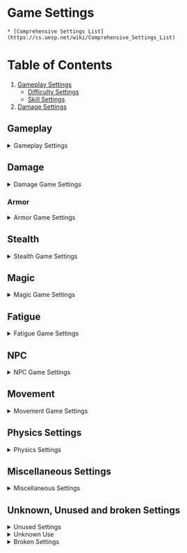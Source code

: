 # Game Settings

	* [Comprehensive Settings List](https://cs.uesp.net/wiki/Comprehensive_Settings_List)

# Table of Contents

1. [Gameplay Settings](#Gameplay)
	* [Difficulty Settings](#Difficulty)
	* [Skill Settings](#Skills)
2. [Damage Settings](#Damage)

## Gameplay

<details>
<Summary>Gameplay Settings</Summary>

### Difficulty
	
1. fDifficultyDamageMultiplier
	* Default: 5.00
	* Description: Difficulty affects how much damage the player does in combat, and how much damage they receive. Damage of all types is affected by Difficulty. 
	* This multiplier is the maximum amount the damage the player can do when difficulty is set to Novice. It divides the amount of damage done to the player by the same value. 
	* Difficulty Settings can be made more subtle by lowering this value, and more extreme by raising it.
	* (Player will receive 1/5th normal damage and deal 5x normal damage on Novice) 
	* (Player will receive 1/3.5th normal damage and deal 3.5x normal damage on Apprentice)
	* (Player will receive 1x normal damage and deal 1x normal damage on Adept)
	* (Player will receive 3.5x normal damage and deal 1/3.5th normal damage on Apprentice)
	* (Player will receive 5x normal damage and deal 1/5th normal damage on Master.) 

2. fDifficultyDefaultValue
	* Default: 0.0
	* Description: The default difficulty value.

3. fDifficultyMaxValue
	* Default: 1.0
	* Description: The maximum difficulty value.

4. fDifficultyMinValue
	* Default: -1.0
	* Description: The minimum difficulty value.


### Skills

fSkillUseMinorMult
	* Default (RE): 0.875

</details>

## Damage

<details>
<Summary>Damage Game Settings</summary>

### Damage Formula

[Complete Damage Formula](https://en.uesp.net/wiki/Oblivion:The_Complete_Damage_Formula#Modifiable_Settings)

1. fDamageSkillBase
	* Default: 0.20
	* Description: This value is used in the formula that determines the actual damage done by a weapon. This multiplier is used to determine the damage a weapon will do if the actor has a skill of zero. There are other factors that determine the actual damage done, such as strength, fatigue and fDamageSkillMult.

2. fDamageSkillMult
	* Default: 1.50
	* Description: This value is multiplied times the actor's skill as part of the calculation used to determine how much damage a weapon does in combat. Actors with a skill of 100 would get the full multiplier and actually do more damage than the weapon is rated for by default. Other factors in determining damage done by weapons are strength, fatigue and fDamageSkillBase.

3. fDamageStrengthBase
	* Default: 0.75
	* Description: Used to calculate the damage-multiplier received from attributes. 
	* For BLUNT and BLADE weapons the actor's current Strength is used
	* For MARKSMAN the actor's current agility is used. 
	* Both are capped at 100, meaning that fortifying your strength over 100 won't result in more damage.
	* Formula: fDamageStrengthBase + Attribute/100 x fDamageStrengthMult

4. fDamageStrengthMult
	* Default: 0.50
	* Description: Used to calculate the damage-multiplier received from attributes.
	* For BLUNT and BLADE weapons the actor's current Strength is used
	* For MARKSMAN the actor's current agility is used. 
	* Both are capped at 100, meaning that fortifying your strength over 100 won't result in more damage.
	* Formula: fDamageStrengthBase + Attribute/100 x fDamageStrengthMult

5. fDamageToArmorPercentage
	* Default: 9.0
	* Description: Determines how much damage armor receives when used in combat. Might also affect how much damage it receives from the damage armor spell, needs to be tested.

6. fDamageToWeaponPercentage
	* Default: 0.06
	* Description: Determines how much damage a weapon receives when used in combat.

7. fDamageWeaponConditionBase
	* Default: 0.50
	* Description: 
	* Description: Together with fDamageWeaponConditionMult this determines the amount of damage your weapon does based on it's current health.
*Example:  Setting this value to 1 and fDamageWeaponConditionMult to 0 means that weapons will always deal the same amount of damage, regardless of health, up to the point of breaking.

8. fDamageWeaponConditionMult
	* Default: 0.50
	* Description: Together with fDamageWeaponConditionBase this determines the amount of damage your weapon does based on it's current health.
	* Example: Setting this value to 0 and fDamageWeaponConditionBase to 1 means that weapons will always deal the same amount of damage, regardless of health, up to the point of breaking.

9. fDamageWeaponMult
	* Default: 0.50
	* Description: Adjusting this value, alters all weapon damage proportionately.
	* This variable has no effect on spell damage.
	* Example: a value of 1.5 will triple the damage of all weapons, in the game. A sword with 10 damage, will become a 30 damage sword. The altered value will display correctly in the game text.

### Power attack

1. fPowerAttackDelay
	* Default: 0.3000
	* Description: The amount of time the attack button must be held before a power attack will be executed, and also affects how long a power attack takes. 


### Power Attack Maneuvers

1. fDamagePowerAttackBackBonus
	* Default: 2.50
	* Description: For each of the power attack maneuvers, there is a damage multiplier. The damage normally done is multiplied by this game setting before being applied to the target. Damage is always a floating point value, so decimals are not rounded.

2. fDamagePowerAttackForwardBonus
	* Default: 2.50
	* Description: For each of the power attack maneuvers, there is a damage multiplier. The damage normally done is multiplied by this game setting before being applied to the target. Damage is always a floating point value, so decimals are not rounded.

3. fDamagePowerAttackSideBonus
	* Default: 2.50
	* Description: For each of the power attack maneuvers, there is a damage multiplier. The damage normally done is multiplied by this game setting before being applied to the target. Damage is always a floating point value, so decimals are not rounded.

4. fDamagePowerAttackStandBonus
	* Default: 3.00
	* Description: For each of the power attack maneuvers, there is a damage multiplier. The damage normally done is multiplied by this game setting before being applied to the target. Damage is always a floating point value, so decimals are not rounded.

5. fDamagePowerAttackBonus
	* Default: 2.50
	* Description: For each of the power attack maneuvers, there is a damage multiplier. The damage normally done is multiplied by this game setting before being applied to the target. Damage is always a floating point value, so decimals are not rounded.

</details>

### Armor

<details>
<Summary>Armor Game Settings</summary>


1. fMaxArmorRating
	* Default: 85.0
	* Description: Determines the maximum amount of armor. This decimal value is used to determine the maximum armor contribution of all equipped items and effects. The default is 85.00. Since armor rating is the percentage of damage withheld from the target, the best that any combination of armor can do is remove 85% of damage done. It would be potentially dangerous to let this value get too close to 100.

	* Fractional values are retained at all times. An actor's health is a floating point value, as are the weapon damage and armor rating. All calculations are made as floats. Every piece of armor contributes it's armor value directly to this value. Every % of shield and fire/shock/frost shield also adds 1 armor. A value of 0 removes the cap entirely (no limit to armor rating).

</details>

## Stealth

<details>
<Summary>Stealth Game Settings</summary>

### Sneak Damage

1. fDamageSneakAttackMult
	* Default: 4.0
	* Description: Multiplies the base attack by this value before applying the damage to an enemy. It is activated when a player initiates an attack while in sneak mode, thus the "Sneak Attack x#" message when you perform a sneak attack on an enemy. This value is a base value for sneak attacks and is further modified by a character's sneak skill, weapon type (melee or ranged), attack direction (front, back, side, sleep), and attack type (normal or power). Each of these modifiers has its own setting.

### Sneak Mechanics

1. fDetectionTimerSetting
	* Default: 0.300
	* Description: This value represents how often in seconds an actor makes detection checks against all other actors within the max detection distance.

2. fDetectionSneakLightMod
	* Default: -5.000
	* Description: This value is added to the light level on a target during Detection calculations.

3. fDetectionNightEyeBonus
	* Default: 3.000
	* Description: Bonus multiplier to the light level on nearby actors during detection checks.

</details>

## Magic

<details>
<Summary>Magic Game Settings</summary>

### Magicka Cost

[Spell Cost](https://cs.uesp.net/wiki/Category:Spell_Cost)

1. fMagicCostScale
	* Default: 1.28
	* Description: Modifies how much spell magnitude affects Magicka cost.

2. fMagicAreaBaseCostMult
	* Default: 0.15
	* Description: Modifies how much spell Area affects Magicka cost.

3. fMagicDurMagBaseCostMult
	* Default: 0.1
	* Description: The spell's Effect Base Cost is multiplied by this value.	

4. fMagicRangeTargetCostMult
	* Default: 1.5
	* Description: If the spell is on Target, the total cost is multiplied by this.

5. fMagicCasterSkillCostBase
	* Default: 0.2
	* Description: The minimum value of skill factor.

6. fMagicCasterSkillCostMult
	* Default: 1.2
	* Description: The caster's effective skill (as a percentage) is multiplied by this value.

### Magicka Regeneration

1. fMagickaReturnBase
	* Default: 0.75
	* Description: Base value for magicka regeneration rate.
	* Formula: MagickaRegenRate = 0.01 	* (fMagickaReturnBase + fMagickaReturnMult 	* Willpower) 	* TotalMagicka

2. fMagickaReturnMult
	* Default: 0.020
	* Description: Multiplier used to calculate magicka regeneration rate.
	* Formula: MagickaRegenRate = 0.01 	* (fMagickaReturnBase + fMagickaReturnMult 	* Willpower) 	* TotalMagicka

### Enchantment

1. fMagicCEEnchantMagOffset
	* Default: 5.0
	* Description: Value added to constant enchantment magnitude.
	* Formula: Magnitude = (SoulGemNumber 	* Constant Effect Enchantment Factor 	* Base Cost) + fMagicCEEnchantMagOffset

2. fEnchantmentGoldMult
	* Default: 10.0
	* Description: Multiplier used to calculate the amount of gold to be paid for an enchantment.

3. fEnchantmentPointsMult
	* Default: 0.40
	* Description: Multiplier used to calculate the gold value added to an enchanted item. 
	* Formula: Max_Charge 	* fEnchantmentPointsMult + Cost_to_Use 	* fEnchantmentEffectPointsMult

4. fRechargeGoldMult
	* Default: 2.0
	* Description: Multiplier used to calculate the recharge cost for any enchanted item when taken to an enchanter service.
	* Formula: (Charge_Max-Charge_Current) 	* fRechargeGoldMult

### Soulgems

1. iSoulLevelValuePetty
	* Default: 150
	* Description: Charge Provided by Petty Soulgems

2. iSoulLevelValueLesser
	* Default: 300
	* Description: Charge Provided by Lesser Soulgems

3. iSoulLevelValueCommon
	* Default: 800
	* Description: Charge Provided by Common Soulgems

4. iSoulLevelValueGreater
	* Default: 1200
	* Description: Charge Provided by Greater Soulgems

5. iSoulLevelValueGrand
	* Default: 1600
	* Description: Charge Provided by Grand Soulgems

6. fEnchantPettyLimit
	* Default: 15.0
	* Description: The maximum calculated Enchantment value. I.E. the Magicka limit for a single strike on a weapon.

7. fEnchantLesserLimit
	* Default: 25.0
	* Description: The maximum calculated Enchantment value. I.E. the Magicka limit for a single strike on a weapon.

8. fEnchantCommonLimit
	* Default: 40.0
	* Description: The maximum calculated Enchantment value. I.E. the Magicka limit for a single strike on a weapon.

9. fEnchantGreaterLimit
	* Default: 60.0
	* Description: The maximum calculated Enchantment value. I.E. the Magicka limit for a single strike on a weapon.

10. fEnchantGrandLimit
	* Default: 85.0
	* Description: The maximum calculated Enchantment value. I.E. the Magicka limit for a single strike on a weapon.


### Alchemy

1. fPotionMortPestleMult
	* Default: 0.25
	* Description: Multipler used to calculate the Magnitude of Player made potions.

2. fPotionT1MagMult
	* Default: 2.5
	* Description: Multiplier used to calculate the Magnitude and Duration of any type 1 effects on all player made potions. Type 1 effects are those with both magnitude and duration (e.g. Damage Magicka). With other default game settings, increasing it will increase the strength and decrease the duration of the effect, and decreasing it will decrease the strength and increase duration.

3. fPotionGoldValueMult
	* Default: 0.45
	* Description: Multiplier used to caluclate the amount of gold Player made potions are worth. 

4. fPotionT1AleDurMult
	* Default: -0.0200
	* Description: Multiplier used to calculate the Duration of hostile type 1 effects on player made potions made with an Alembic. Type 1 effects are those with both magnitude and duration (e.g. Damage Magicka). Increasing it will decrease the strength of the effect, and decreasing it will increase the strength.

5. fPotionT1AleMagMult
	* Default: -0.0200
	* Description: Multiplier used to calculate the Duration of hostile type 1 effects on player made potions made with an Alembic. Type 1 effects are those with both magnitude and duration (e.g. Damage Magicka). Increasing it will decrease the strength of the effect, and decreasing it will increase the strength.

6. fPotionT1CalDurMult
	* Default: 0.0100
	* Description: This Setting has no effect on potion strength.

7. fPotionT1CalMagMult
	* Default: 0.0035
	* Description: Multiplier used to calculate the Magnitude and Duration of any type 1 effects on player made potions made with a Calcinator. Type 1 effects are those with both magnitude and duration (e.g. Damage Magicka). Increasing it will increase the strength of the potion, and decreasing it will decrease the strength.

8. fPotionT1RetDurMult
	* Default: 0.0100
	* Description: Multiplier used to calculate the Duration of beneficial type 1 effects on player made potions made with a Retort. Type 1 effects are those with both magnitude and duration (e.g. Restore Magicka). Increasing it will increase the strength of the effect, and decreasing it will decrease the strength.

9. fPotionT1RetMagMult
	* Default: 0.0050
	* Description: Multiplier used to calculate the Magnitude of beneficial type 1 effects on player made potions made with a Retort. Type 1 effects are those with both magnitude and duration (e.g. Restore Magicka). Increasing it will increase the strength of the effect, and decreasing it will decrease the strength.

10. fPotionT2AleDurMult
	* Default: -0.0200
	* Description: Multiplier used to calculate the Duration of hostile type 2 effects on player made potions made with an Alembic. Type 2 effects are those with no magnitude (e.g. Silence). Increasing it will decrease the strength of the effect, and decreasing it will increase the strength.

11. fPotionT2CalDurMult
	* Default: 0.0025
	* Description: Multiplier used to calculate the Duration of any type 2 effect on player made potions made with a Calcinator. Type 2 effects are those with no magnitude (e.g. Silence). Increasing it will increase the strength of the potion, and decreasing it will decrease the strength.

12. fPotionT2RetDurMult
	* Default: 0.0100
	* Description: Multiplier used to calculate the Duration of beneficial type 2 effects on player made potions made with a Retort. Type 2 effects are those with no magnitude (e.g. Silence). Increasing it will increase the strength of the effect, and decreasing it will decrease the strength.

13. fPotionT3AleMagMult
	* Default: -0.0200
	* Description: There are no such effects in Vanilla Oblivion. Multiplier used to calculate the Magnitude of hostile type 3 effects on player made potions (but not a poison) made with an Alembic. Type 3 effects are those with no duration. Increasing it will decrease the strength of the effect, and decreasing it will increase the strength.

14. fPotionT3CalMagMult
	* Default: 0.0030
	* Description: Multipler used to calculate the Magnitude of any type 3 effect on player made potions made with a Calcinator. Type 3 effects are those with no duration (e.g. Dispel). Increasing it will increase the strength of the potion, and decreasing it will decrease the strength.

15. fPotionT3RetMagMult
	* Default: 0.0050
	* Description: Multiplier used to calculate the Magnitude of beneficial type 3 effects on player made potions made with a Retort. Type 3 effects are those with no duration (e.g. Dispel). Increasing it will increase the strength of the effect, and decreasing it will decrease the strength.

iMagicMaxPotionsJourneyman
	* Default (RE): 6

iMagicMaxPotionsExpert
	* Default (RE): 6

iMagicMaxPotionsMaster
	* Default (RE): 10



### Magic Etc.

#### Spell level

1. fMagicSpellLevelApprenticeMin
	* Default: 25.5
	* Description: These values are the base spell costs that separate spells into mastery tiers. Any spell whose base cost is greater than a particular threshold yet below the next threshold is considered to be of a particular tier.

2. fMagicSpellLevelJourneymanMin
	* Default: 62.5
	* Description: These values are the base spell costs that separate spells into mastery tiers. Any spell whose base cost is greater than a particular threshold yet below the next threshold is considered to be of a particular tier.

3. fMagicSpellLevelExpertMin
	* Default: 149.5
	* Description: These values are the base spell costs that separate spells into mastery tiers. Any spell whose base cost is greater than a particular threshold yet below the next threshold is considered to be of a particular tier.

4. fMagicSpellLevelMasterMin
	* Default: 399.5
	* Description: These values are the base spell costs that separate spells into mastery tiers. Any spell whose base cost is greater than a particular threshold yet below the next threshold is considered to be of a particular tier.

#### Disease

1. fMagicDiseaseTransferBase
	* Default: 0.0
	* Description: The base chance that an actor will contract a disease when struck by an infected attacker. Increasing this value allows actors with 100% disease resistance to contract diseases; decreasing it gives 100% protection against disease to actors with less than 100 disease resistance.

2. fMagicDiseaseTransferMult
	* Default: 0.250
	* Description: This value is multiplied by an actor's Resist Disease attribute to determine the chance that the actor will contract a disease when struck by an infected attacker.

3. fMagicSunDamageSunHiddenScale
	* Default: 0.20
	* Description: Modifer used in the calculation of taking damage from the sun. This setting reduces damage to the character should the direct rays of sun be hidden behind terrain or clouds.

4. fMagicSunDamageWaterScale
	* Default: 0.20
	* Description: Used in the calculation for taking damage from the sun. This setting will reduce sun damage for being submerged under water.


#### Magic Lights

1. fMagicLightForwardOffset
	* Default: 22.0
	* Description: When casting a light spell, this is the distance in front of the player that the center of the light will be placed.

2. fMagicLightHeightOffset
	* Default: -96.0
	* Description: When casting a light spell, this is the height distance above the player that the center of the light will be placed.

3. fMagicNightEyeAmbient
	* Default: 0.75
	* Description: Affects Magic Night-Eye brightness. Higher value means brighter view.

#### Uncategorized

1. fMagicFatigueDrainBase
	* Default: 1.0
	* Description: Used with fMagicFatigueDrainMult to determine the effect of fatigue on spell effectiveness. By default, fatigue has no effect on spellcasting.
	* Formula: spell effectiveness penalty = 1 - fMagicFatigueDrainBase - fMagicFatigueDrainMult x (fatigue / maximum fatigue)

2. fMagicFatigueDrainMult
	* Default: 0.0
	* Description: Used with fMagicFatigueDrainBase to determine the effect of fatigue on spell effectiveness. By default, fatigue has no effect on spellcasting.
	* Formula: spell effectiveness penalty = 1 - fMagicFatigueDrainBase - fMagicFatigueDrainMult x (fatigue / maximum fatigue)

3. fMagicLevelMagnitudeMult
	* Default: 0.250
	* Description: Multiplier for level-based magic effects like Turn Undead, Frenzy, Calm, Command etc. This is the reason why you can't create any spells with a level-magnitude over 25. The maximum magnitude of any spell that is created by spellmaking is limited to 100. This multiplier will turn 100 into 25. Change the value to 1 to allow the creation of level-based spell to effect target's up to level 100. Changing it will alter every existing spell/enchantment.

4. fMagicUnitsPerFoot
	* Default: 22.0
	* Description: Oblivion uses a coordinate system with 'units' as the base form of measurement. When calculating areas of effect, Oblivion uses fMagicUnitsPerFoot to convert the 'feet' attribute of the area of effect into the equivalent units. The default value is 22.0000.

</details>

## Fatigue

<details>
<summary>Fatigue Game Settings</Summary>

[Fatigue Game Settings](https://cs.uesp.net/wiki/Fatigue_Game_Settings)

1. fFatigueBase
	* Default: 1.0
	* Description: Base impact of low fatigue

2. fFatigueMult
	* Default: 0.5
	* Description: Multiplier for impact of low fatigue

3. fFatigueReturnBase
	* Default: 10.0
	* Description: Base fatigue regenerated per second

4. fFatigueReturnMult
	* Default: 0.0
	* Description: Fatigue regenerated per second endurance multiplier

5. fFatigueRunBase
	* Default: 8.0
	* Description: Fatigue burned per second when running

6. fFatigueRunMult
	* Default: 0.0
	* Description: Fatigue burned per second when running encumberance multiplier

7. fFatigueJumpBase
	* Default (OG): 30.0
	* Default (RE): 14.0
	* Description: Fatigue burned by jumping

8. fFatigueJumpMult
	* Default: 0.0
	* Description: Fatigue burned by jumping encumberance multiplier

9. fFatigueCastBase
	* Default: 1.0
	* Description: Fatigue burned by spell casting

10. fFatigueCastMult
	* Default: 0.0
	* Description: Fatigue burned by spell casting multiplier, depended on the magic cost for the spell.

11. fFatigueAttackWeaponBase
	* Default: 7.0
	* Description: Fatigue burned by attack

12. fFatigueAttackWeaponMult
	* Default: 0.1
	* Description: Fatigue burned by attack weapon weight multiplier

13. fFatigueBlockBase
	* Default: 0.0
	* Description: Fatigue burned by block base

14. fFatigueBlockMult
	* Default: 1.0
	* Description: Fatigue burned by block skill/100 multiplier

15. fFatigueBlockSkillBase
	* Default: 20.0
	* Description: Fatigue burned by block base

16. fFatigueBlockSkillMult
	* Default: 0.0
	* Description: Fatigue burned by block skill multiplier

17. fPowerAttackFatiguePenalty
	* Default: 5.0
	* Description: Fatigue burned by a power attack multiplier

18. fMarksmanFatigueBurnPerSecond
	* Default: 15.0
	* Description: Fatigue burned per second when bow drawn by novice marksman

19. fMarksmanFatigueBurnPerShot
	* Default: 5.0
	* Description: Fatigue burned per shot (by novice marksman???)

20. iMarksmanFatigueBurnPerSecondSkill
	* Default: 20
	* Description: Unknown. Does not define max skill below which fMarksmanFatigueBurnPerSecond takes affect.

21. fPerkJumpFatigueExpertMult
	* Default: 0.5
	* Description: Acrobatics Perk multiplier for fatigue burn when jumping

22. fPerkAthleticsNoviceFatigueMult
	* Default: 1.0000
	* Description: Applies when actor's Athletics skill is less than iSkillApprenticeMin.

23. fPerkAthleticsApprenticeFatigueMult
	* Default: 0.7500
	* Description: Applies when actor's Athletics skill ranges from iSkillApprenticeMin to iSkillJourneymanMin.

24. fPerkAthleticsJourneymanFatigueMult
	* Default: 0.5000
	* Description: Applies when actor's Athletics skill ranges from iSkillJourneymanMin to iSkillExpertMin.

25. fPerkAthleticsExpertFatigueMult
	* Default: 0.2500
	* Description: Applies when actor's Athletics skill ranges from iSkillExpertMin to iSkillMasterMin.

26. fPerkAthleticsMasterFatigueMult
	* Default: 0.0000
	* Description: Applies when actor's Athletics skill is greater than or equal to iSkillMasterMin.

</details>

## NPC

<details>

<Summary>NPC Game Settings</Summary>

1. fEnemyHealthBarTimer
	* Default: 2.5
	* Description: This is a measure of the amount of time in seconds that the health bar of an enemy displays after the cursor moves away.

2. fEssentialDeathTime
	* Default: 10.0
	* Description: The time that an NPC marked essential will remain unconscious before getting back up.

3. fEssentialHealthPercentReGain
	* Default: 0.30
	* Description: The percent of maximum health an essential NPC will have remaining upon recovery.

4. fMinDistanceUseHorse
	* Default: 10000.00
	* Description: When told to go to a point farther away than this distance, an NPC will use a horse if one is available. Any point closer than this distance, and they will simply walk.

5. fFleeDistanceExterior
	* Default: 2000.00
	* Description: Controls how far away an actor (NPC, creature) will run when it flees. Once the actor reaches this distance it will stop fleeing and, usually, just stand there. If you close the distance the actor will continue to flee to this maximum distance.

6. fFleeDistanceInterior
	* Default: 300.00
	* Description: Controls how far away an actor (NPC, creature) will run when it flees. Once the actor reaches this distance it will stop fleeing and, usually, just stand there. If you close the distance the actor will continue to flee to this maximum distance.

7. fDistanceExteriorReactCombat
	* Default: 600.00
	* Description: The distance at which a hostile actor (NPC, creature) will attack, assuming the actor has detected the player.

8. fDistanceInteriorReactCombat
	* Default: 300.00
	* Description: The distance at which a hostile actor (NPC, creature) will attack, assuming the actor has detected the player.


### Ranged Combat

1. fArrowOptimalDistance
	* Default: 1000.0
	* Description: Preferred distance for firing this projectile type.Make sure it's always smaller than fMagicArrowOptimalDistance!	

2. fArrowMaxDistance
	* Default: 2000.00
	* Description: Maximum distance for firing this projectile type. Make sure it's always larger than fMagicArrowOptimalDistance!		

3. fMagicBallOptimalDistance
	* Default: 1000.0
	* Description: Preferred distance for firing this projectile type.Make sure it's always smaller than fMagicBallOptimalDistance!	

4. fMagicBallMaximumDistance
	* Default: 2000.00
	* Description: Maximum distance for firing this projectile type. Make sure it's always larger than fMagicBallOptimalDistance!	

5. fMagicBoltOptimalDistance
	* Default: 1000.0
	* Description: Preferred distance for firing this projectile type. Make sure it's always smaller than fMagicBoltOptimalDistance!	

6. fMagicBoltMaximumDistance
	* Default: 2000.00
	* Description: Maximum distance for firing this projectile type. Make sure it's always larger than fMagicBoltOptimalDistance!

7. fMagicFogOptimalDistance
	* Default: 1000.0
	* Description: Preferred distance for firing this projectile type. Make sure it's always smaller than fMagicFogOptimalDistance!	

8. fMagicFogMaximumDistance
	* Default: 2000.00
	* Description: Maximum distance for firing this projectile type. Make sure it's always larger than fMagicFogOptimalDistance!

9. fMagicSprayOptimalDistance
	* Default: 500.0
	* Description: Preferred distance for firing this projectile type. Make sure it's always smaller than fMagicSprayOptimalDistance!	

10. fMagicSprayMaximumDistance
	* Default: 1000.00
	* Description: Maximum distance for firing this projectile type. Make sure it's always larger than fMagicSprayOptimalDistance!

11. fMagicProjectileBaseSpeed
	* Default: 1000.00
	* Description: This is the base speed that spell projectile (ball form) will travel.

12. fMagicProjectileMaxDistance
	* Default: 10000.00
	* Description: Maximum distance that the spell projectiles will travel if they do not make contact with a surface or object.

</details>

## Movement

<details>

<Summary>Movement Game Settings</Summary>

1. fMoveCharWalkMin
	* Default: 90.0
	* Description: Minimum base walking speed

2. fMoveCharWalkMax
	* Default: 130.0
	* Description: Maximum base walking speed

3. fMoveCreatureWalkMin
	* Default: 5.0
	* Description: Minimum base walking speed for creatures

4. fMoveCreatureWalkMax
	* Default: 300.0
	* Description: Maximum base walking speed for creatures

5. fMoveEncumEffect
	* Default: 0.4
	* Description: Worn armor/weapons encuberence affect with weapon ready

6. fMoveEncumEffectNoWea
	* Default: 0.3
	* Description: Worn armor/weapons encuberence affect without weapon ready

7. fMoveWeightMin
	* Default: 0.0
	* Description: Movement encumberance minimum worn weight

8. fMoveWeightMax
	* Default: 150.0
	* Description: Movement encumberance maximum worn weight

9. fMoveNoWeaponMult
	* Default: 1.1
	* Description: Speed multiplier without weapon ready

10. fMoveRunMult
	* Default: 3.0
	* Description: Speed multiplier for being in run mode

11. fMoveRunAthleticsMult
	* Default: 1.0
	* Description: Speed multiplier for athletics when in run mode

12. fMoveSneakMult
	* Default: 0.6
	* Description: Speed multiplier for being in sneak mode

13. fPerkHeavyArmorExpertSpeedMult
	* Default: 0.5
	* Description: Perk worn heavy armor weight multiplier??? (Initial value of 0.5 reduces worn armor weight by half)

14. fPerkHeavyArmorMasterSpeedMult
	* Default: 0.0
	* Description: Perk worn heavy armor weight multiplier, replacing above??? (Initial value of 0 reduces worn armor weight to 0)

15. fPerkHeavyArmorSinkGravityMult
	* Default: 15.0
	* Description: Unknown impact perk

16. fPerkLightArmorExpertSpeedMult
	* Default: 0.0
	* Description: Perk worn light armor weight multiplier??? (Initial value of 0 reduces worn armor weight to 0)

17. fArmorWeightLightMaxMod
	* Default: 0.6
	* Description: Unknown impact setting

18. fMoveSwimWalkBase
	* Default: 0.5
	* Description: Unknown impact setting

19. fMoveSwimWalkAthleticsMult
	* Default: 0.02
	* Description: Unknown impact setting

20. fMoveSwimRunBase
	* Default: 0.5
	* Description: Unknown impact setting

21. fMoveSwimRunAthleticsMult
	* Default: 0.1
	* Description: Unknown impact setting

22. fSubmergedMaxSpeed
	* Default: 2.0
	* Description: Unknown impact setting

23. fMoveMinFlySpeed
	* Default: 5.0
	* Description: Minimum flying speed

24. fMoveMaxFlySpeed
	* Default: 300.0
	* Description: Maximum flying speed

</details>

## Physics Settings

<details>

<summary>Physics Settings</summary>

### Death Force

1. fDeathForceForceMin
	* Default: 35.0
	* Description: This, along with fDeathForceForceMax, determines how much force is allowed when someone dies.

2. fDeathForceForceMax
	* Default: 85.0
	* Description: This, along with fDeathForceForceMin, determines how much force is allowed when someone dies.

### Explosion Force

1. fMagicExplosionPowerMax
	* Default: 100.00
	* Description: This value has to do with the maximum "kick" an explosion of magic uses. This is how far an actor of any type will be moved by magic. This seems to only affect actors that are dead or paralyzed. This also seems to affect movable in-game items, however they accelerate at a much greater distance and speed, so weight must be a factor too. This value is used as a maximum upper end if the game calculates a higher value. (My value is 128.000 which seems to be more than sufficient.)

2. fMagicExplosionPowerMin
	* Default: 0.0
	* Description: Like fMagicExplosionPowerMax, this value seems to deal with the minimum force applied to an actor with magic. The game will use this absolute minimum if a calculated value falls below this range.

3. fMagicExplosionPowerMult
	* Default: 0.40
	* Description: This setting is likely part of a formula the game uses to determine what "kick" a magic bolt or explosion has. The formula appears to be based on: The damage the spell does, the area of the spell, this value, and the weight of the object. This only seems to work when the target is paralyzed, dead, or a moveable object.

</details>

## Miscellaneous Settings

<details>

<summary>Miscellaneous Settings</summary>

1. fRemoveExcessiveDeadTime
	* Default: 10.0
	* Description: The amount of time between checks to iRemoveExcessDeadCount. Used to remove excess corpses during periods of heavy combat between many actors, to increase performance.

2. iRemoveExcessDeadCount
	* Default: 15
	* Description: The maximum number of dead bodies allowed in the loaded area before they fade out (dissapear).

3. fRemoveExcessiveComplexDeadTime
	* Default: 2.5
	* Description: The amount of time between checks to iRemoveExcessDeadComplexCount when SetSceneIsComplex is used. Used to remove excess corpses during periods of heavy combat between many actors, to increase performance.

4. iRemoveExcessDeadComplexCount
	* Default: 3
	* Description: The maximum number of dead bodies allowed in the loaded area before they fade out (dissapear) if the SetSceneIsComplex scripting function is used.


</details>

## Unknown, Unused and broken Settings

<details>

<summary>Unused Settings</summary>

1. fDemandMult
2. fDemandBase


</details>

<details>

<summary>Unknown Use</summary>

3. fEnchantmentEffectPointsMult
	* Default: 0.40
	* Description: ?

4. fMagicEnchantmentChargeBase
	* Default: 0.0
	* Description:  ?

5. fMagicEnchantmentChargeMult
	* Default: 1.0
	* Description: ?

6. fMagicEnchantmentDrainBase
	* Default: 0.0
	* Description: ?

7. fMagicEnchantmentDrainMult
	* Default: 0.25
	* Description: ?

8. fMagicDefaultCEEnchantFactor
	* Default: 1.0
	* Description: ?

9. fMagicDefaultCEBarterFactor
	* Default: 1.0
	* Description: ?

Unknown Sun Damage Settings

fMagicSunDamageBaseDamage
fMagicSunDamageMinWeather
fMagicSunDamagePainInitialDelay
fMagicSunDamagePainTimer
fMagicSunDamageScreenGlowMult
fMagicSunDamageScreenGlowRateDown
fMagicSunDamageScreenGlowRateUp

</details>


<details>

<summary>Broken Settings</summary>

1. fDefaultNoticeTextDisplayTime
	* Description: Presumably should set the default time for which a message is displayed on screen, but apparently does not work. This at least is consistent with DisplaySeconds argument for message, which also does not work.


</details>